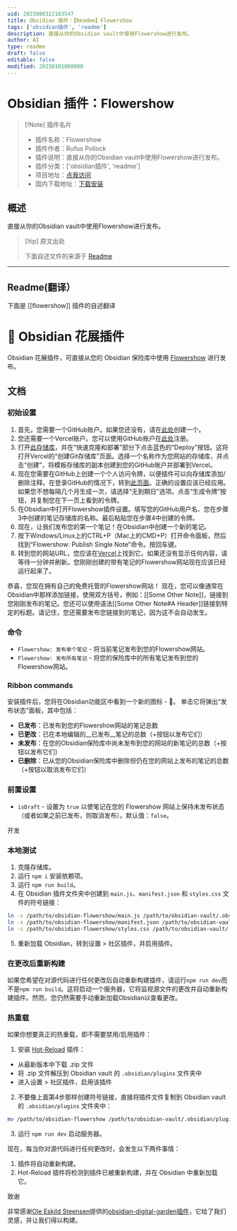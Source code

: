 ```yaml
---
uid: 2023080322183547
title: Obsidian 插件：【Readme】Flowershow
tags: ['obsidian插件', 'readme']
description: 直接从你的Obsidian vault中使用Flowershow进行发布。
author: AI
type: readme
draft: false
editable: false
modified: 20230101000000
---
```


# Obsidian 插件：Flowershow

> [!Note] 插件名片
> - 插件名称：Flowershow
> - 插件作者：Rufus Pollock
> - 插件说明：直接从你的Obsidian vault中使用Flowershow进行发布。
> - 插件分类：['obsidian插件', 'readme']
> - 项目地址：[点我访问](https://github.com/datopian/obsidian-flowershow)
> - 国内下载地址：[下载安装](https://pkmer.cn/products/plugin/pluginMarket/?flowershow)

## 概述

直接从你的Obsidian vault中使用Flowershow进行发布。



> [!tip] 原文出处
> 
>下面自述文件的来源于 [Readme](https://ghproxy.net/https://raw.githubusercontent.com/datopian/obsidian-flowershow/main/README.md)
> 

---

## Readme(翻译）

下面是 [[flowershow]] 插件的自述翻译


# 🌷 Obsidian 花展插件

Obsidian 花展插件，可直接从您的 Obsidian 保险库中使用 [Flowershow](https://github.com/datopian/flowershow) 进行发布。

## 文档

### 初始设置

1. 首先，您需要一个GitHub账户。如果您还没有，请在[此处](https://github.com/signup)创建一个。
2. 您还需要一个Vercel账户。您可以使用GitHub账户在[此处](https://vercel.com/signup)注册。
3. 打开[此存储库](https://github.com/datopian/flowershow)，并在“快速克隆和部署”部分下点击蓝色的“Deploy”按钮。这将打开Vercel的“创建Git存储库”页面。选择一个名称作为您网站的存储库，并点击“创建”，将模板存储库的副本创建到您的GitHub账户并部署到Vercel。
4. 现在您需要在GitHub上创建一个个人访问令牌，以便插件可以向存储库添加/删除注释。在登录GitHub的情况下，转到[此页面](https://github.com/settings/tokens/new?scopes=repo)。正确的设置应该已经应用。如果您不想每隔几个月生成一次，请选择“无到期日”选项。点击“生成令牌”按钮，并复制您在下一页上看到的令牌。
5. 在Obsidian中打开Flowershow插件设置。填写您的GitHub用户名、您在步骤3中创建的笔记存储库的名称。最后粘贴您在步骤4中创建的令牌。
6. 现在，让我们发布您的第一个笔记！在Obsidian中创建一个新的笔记。
7. 按下Windows/Linux上的CTRL+P（Mac上的CMD+P）打开命令面板，然后找到“Flowershow: Publish Single Note”命令。按回车键。
8. 转到您的网站URL，您应该在[Vercel](https://vercel.com/dashboard)上找到它。如果还没有显示任何内容，请等待一分钟并刷新。您刚刚创建的带有笔记的Flowershow网站现在应该已经运行起来了。

恭喜，您现在拥有自己的免费托管的Flowershow网站！
现在，您可以像通常在Obsidian中那样添加链接，使用双方括号，例如：[[Some Other Note]]，链接到您刚刚发布的笔记。您还可以使用语法[[Some Other Note#A Header]]链接到特定的标题。请记住，您还需要发布您链接到的笔记，因为这不会自动发生。

### 命令

* `Flowershow: 发布单个笔记` - 将当前笔记发布到您的Flowershow网站。
* `Flowershow: 发布所有笔记` - 将您的保险库中的所有笔记发布到您的Flowershow网站。

### Ribbon commands

安装插件后，您将在Obsidian功能区中看到一个新的图标 - 🌱。
单击它将弹出“发布状态”面板，其中包括：

* **已发布**：已发布到您的Flowershow网站的笔记总数
* **已更改**：已在本地编辑的__已发布__笔记的总数（+按钮以发布它们）
* **未发布**：在您的Obsidian保险库中尚未发布到您的网站的新笔记的总数（+按钮以发布它们）
* **已删除**：已从您的Obsidian保险库中删除但仍在您的网站上发布的笔记的总数（+按钮以取消发布它们）

### 前置设置

* `isDraft` - 设置为 `true` 以使笔记在您的 Flowershow 网站上保持未发布状态（或者如果之前已发布，则取消发布）。默认值：`false`。

开发

### 本地测试

1. 克隆存储库。
2. 运行 `npm i` 安装依赖项。
3. 运行 `npm run build`。
4. 在 Obsidian 插件文件夹中创建到 `main.js`、`manifest.json` 和 `styles.css` 文件的符号链接：

``` sh
ln -s /path/to/obsidian-flowershow/main.js /path/to/obsidian-vault/.obsidian/plugins/flowershow/main.js
ln -s /path/to/obsidian-flowershow/manifest.json /path/to/obsidian-vault/.obsidian/plugins/flowershow/manifest.json
ln -s /path/to/obsidian-flowershow/styles.css /path/to/obsidian-vault/.obsidian/plugins/flowershow/styles.css
```

5. 重新加载 Obsidian，转到设置 > 社区插件，并启用插件。

### 在更改后重新构建

如果您希望在对源代码进行任何更改后自动重新构建插件，请运行`npm run dev`而不是`npm run build`。这将启动一个服务器，它将监视源文件的更改并自动重新构建插件。然而，您仍然需要手动重新加载Obsidian以查看更改。

### 热重载

如果你想要真正的热重载，即不需要禁用/启用插件：

1. 安装 [Hot-Reload](https://github.com/pjeby/hot-reload) 插件：
  - 从最新版本中下载 .zip 文件
  - 将 .zip 文件解压到 Obsidian vault 的 `.obsidian/plugins` 文件夹中
  - 进入设置 > 社区插件，启用该插件
2. 不要像上面第4步那样创建符号链接，直接将插件文件复制到 Obsidian vault 的 `.obsidian/plugins` 文件夹中：

``` sh
mv /path/to/obsidian-flowershow /path/to/obsidian-vault/.obsidian/plugins/
```

3. 运行 `npm run dev` 启动服务器。

现在，每当你对源代码进行任何更改时，会发生以下两件事情：
1. 插件将自动重新构建。
2. Hot-Reload 插件将检测到插件已被重新构建，并在 Obsidian 中重新加载它。

致谢

非常感谢[Ole Eskild Steensen](https://github.com/oleeskild)提供的[obsidian-digital-garden插件](https://github.com/oleeskild/obsidian-digital-garden/tree/main)，它给了我们灵感，并让我们得以构建。



